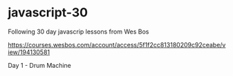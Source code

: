 # javascript-30

Following 30 day javascrip lessons from Wes Bos

https://courses.wesbos.com/account/access/5f1f2cc813180209c92ceabe/view/194130581

Day 1 - Drum Machine
